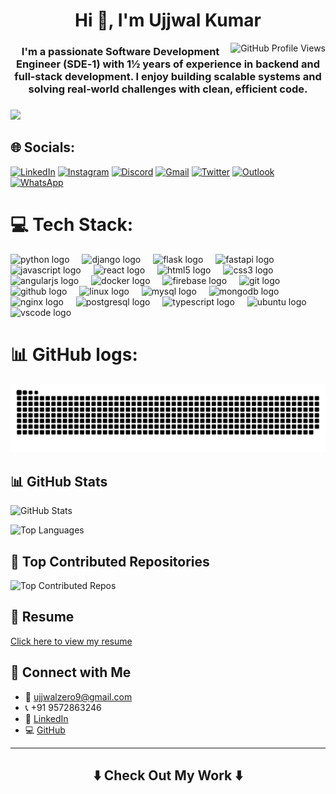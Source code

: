 <h1 align="center">Hi 👋, I'm Ujjwal Kumar</h1>
<img src="https://komarev.com/ghpvc/?username=ujjwalzero9&style=for-the-badge&color=0077B5" alt="GitHub Profile Views" align="right">

<h3 align="center">I'm a passionate Software Development Engineer (SDE‑1) with 1½ years of experience in backend and full‑stack development. I enjoy building scalable systems and solving real‑world challenges with clean, efficient code.</h3>

###
[![](https://visitcount.itsvg.in/api?id=ujjwalzero9&icon=0&color=0)](https://visitcount.itsvg.in)

## 🌐 Socials:
[![LinkedIn](https://img.shields.io/badge/LinkedIn-%230077B5.svg?logo=linkedin&logoColor=white)](https://linkedin.com/in/ujjwalzero9) 
[![Instagram](https://img.shields.io/badge/Instagram-E4405F?&logo=instagram&logoColor=white)](https://instagram.com/ujjwalzero9) 
[![Discord](https://img.shields.io/static/v1?message=Discord&logo=discord&label=&color=7289DA&logoColor=white&labelColor=)](https://discord.com/ujjwalzero9) 
[![Gmail](https://img.shields.io/static/v1?message=Gmail&logo=gmail&label=&color=D14836&logoColor=white&labelColor=)](mailto:ujjwalzero9@gmail.com)
[![Twitter](https://img.shields.io/static/v1?message=Twitter&logo=twitter&label=&color=1DA1F2&logoColor=white&labelColor=)](https://twitter.com/ujjwalzero9)
[![Outlook](https://img.shields.io/static/v1?message=Outlook&logo=microsoft-outlook&label=&color=0078D4&logoColor=white&labelColor=)](mailto:ujjwalzero9@outlook.com)
[![WhatsApp](https://img.shields.io/static/v1?message=Whatsapp&logo=whatsapp&label=&color=25D366&logoColor=white&labelColor=)]()

# 💻 Tech Stack:

<div align="left">
  <img src="https://cdn.jsdelivr.net/gh/devicons/devicon/icons/python/python-original.svg" height="30" alt="python logo"  />
  <img width="12" />
  <img src="https://cdn.jsdelivr.net/gh/devicons/devicon/icons/django/django-plain.svg" height="30" alt="django logo"  />
  <img width="12" />
  <img src="https://cdn.jsdelivr.net/gh/devicons/devicon/icons/flask/flask-original.svg" height="30" alt="flask logo" />
  <img width="12" />
  <img src="https://cdn.jsdelivr.net/gh/devicons/devicon/icons/fastapi/fastapi-original.svg" height="30" alt="fastapi logo"  />
  <img width="12" />
  <img src="https://cdn.jsdelivr.net/gh/devicons/devicon/icons/javascript/javascript-original.svg" height="30" alt="javascript logo"  />
  <img width="12" />
  <img src="https://cdn.jsdelivr.net/gh/devicons/devicon/icons/react/react-original.svg" height="30" alt="react logo"  />
  <img width="12" />
  <img src="https://cdn.jsdelivr.net/gh/devicons/devicon/icons/html5/html5-original.svg" height="30" alt="html5 logo"  />
  <img width="12" />
  <img src="https://cdn.jsdelivr.net/gh/devicons/devicon/icons/css3/css3-original.svg" height="30" alt="css3 logo"  />
  <img width="12" />
  <img src="https://cdn.jsdelivr.net/gh/devicons/devicon/icons/angularjs/angularjs-original.svg" height="30" alt="angularjs logo"  />
  <img width="12" />
  <img src="https://cdn.jsdelivr.net/gh/devicons/devicon/icons/docker/docker-original.svg" height="30" alt="docker logo"  />
  <img width="12" />
  <img src="https://cdn.jsdelivr.net/gh/devicons/devicon/icons/firebase/firebase-plain.svg" height="30" alt="firebase logo"  />
  <img width="12" />
  <img src="https://cdn.jsdelivr.net/gh/devicons/devicon/icons/git/git-original.svg" height="30" alt="git logo"  />
  <img width="12" />
  <img src="https://cdn.jsdelivr.net/gh/devicons/devicon/icons/github/github-original.svg" height="30" alt="github logo"  />
  <img width="12" />
  <img src="https://cdn.jsdelivr.net/gh/devicons/devicon/icons/linux/linux-original.svg" height="30" alt="linux logo"  />
  <img width="12" />
  <img src="https://cdn.jsdelivr.net/gh/devicons/devicon/icons/mysql/mysql-original.svg" height="30" alt="mysql logo"  />
  <img width="12" />
  <img src="https://cdn.jsdelivr.net/gh/devicons/devicon/icons/mongodb/mongodb-original.svg" height="30" alt="mongodb logo"  />
  <img width="12" />
  <img src="https://cdn.jsdelivr.net/gh/devicons/devicon/icons/nginx/nginx-original.svg" height="30" alt="nginx logo"  />
  <img width="12" />
  <img src="https://cdn.jsdelivr.net/gh/devicons/devicon/icons/postgresql/postgresql-original.svg" height="30" alt="postgresql logo"  />
  <img width="12" />
  <img src="https://cdn.jsdelivr.net/gh/devicons/devicon/icons/typescript/typescript-original.svg" height="30" alt="typescript logo"  />
  <img width="12" />
  <img src="https://cdn.jsdelivr.net/gh/devicons/devicon/icons/ubuntu/ubuntu-plain.svg" height="30" alt="ubuntu logo"  />
  <img width="12" />
  <img src="https://cdn.jsdelivr.net/gh/devicons/devicon/icons/vscode/vscode-original.svg" height="30" alt="vscode logo"  />
</div>

###

# 📊 GitHub logs:
<picture>
  <source
    media="(prefers-color-scheme: dark)"
    srcset="https://raw.githubusercontent.com/platane/snk/output/github-contribution-grid-snake-dark.svg"
  />
  <source
    media="(prefers-color-scheme: light)"
    srcset="https://raw.githubusercontent.com/platane/snk/output/github-contribution-grid-snake.svg"
  />
  <img
    alt="github contribution grid snake animation"
    src="https://raw.githubusercontent.com/platane/snk/output/github-contribution-grid-snake.svg"
  />
</picture>


## 📊 GitHub Stats

![GitHub Stats](https://github-readme-stats.vercel.app/api?username=ujjwalzero9&theme=dark&hide_border=false&include_all_commits=true&count_private=true)


![Top Languages](https://github-readme-stats.vercel.app/api/top-langs/?username=ujjwalzero9&theme=dark&hide_border=false&layout=compact)

## 📁 Top Contributed Repositories

![Top Contributed Repos](https://github-contributor-stats.vercel.app/api?username=ujjwalzero9&limit=5&theme=dark&combine_all_yearly_contributions=true)

## 📄 Resume

[Click here to view my resume](https://tinyurl.com/ujjwalcv)

## 🔗 Connect with Me

- 📧 [ujjwalzero9@gmail.com](mailto:ujjwalzero9@gmail.com)
- 📞 +91 9572863246
- 💼 [LinkedIn](https://linkedin.com/in/ujjwalzero9)
- 💻 [GitHub](https://github.com/ujjwalzero9)

---
<h2 align="center">⬇️ Check Out My Work ⬇️</h2>
<!-- Proudly created with GPRM ( https://gprm.itsvg.in ) -->
